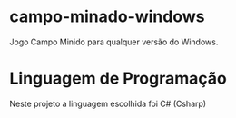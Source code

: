 # campo-minado-windows

Jogo Campo Minido para qualquer versão do Windows.







# Linguagem de Programação

Neste projeto a linguagem escolhida foi C# (Csharp)
